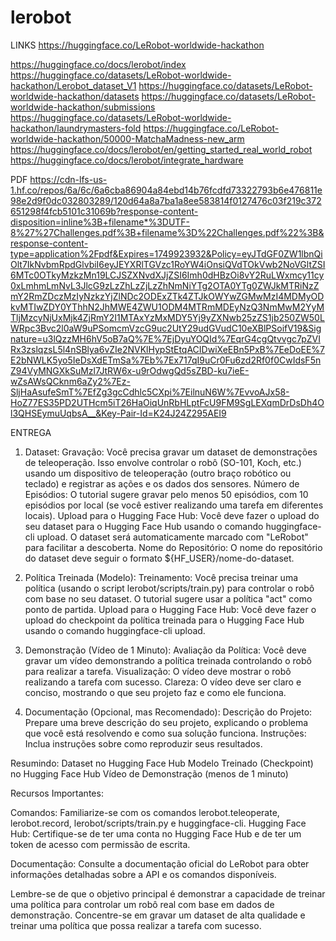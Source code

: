 # lerobot

LINKS
https://huggingface.co/LeRobot-worldwide-hackathon


https://huggingface.co/docs/lerobot/index
https://huggingface.co/datasets/LeRobot-worldwide-hackathon/Lerobot_dataset_V1
https://huggingface.co/datasets/LeRobot-worldwide-hackathon/datasets
https://huggingface.co/datasets/LeRobot-worldwide-hackathon/submissions
https://huggingface.co/datasets/LeRobot-worldwide-hackathon/laundrymasters-fold
https://huggingface.co/LeRobot-worldwide-hackathon/50000-MatchaMadness-new_arm
https://huggingface.co/docs/lerobot/en/getting_started_real_world_robot
https://huggingface.co/docs/lerobot/integrate_hardware

PDF
https://cdn-lfs-us-1.hf.co/repos/6a/6c/6a6cba86904a84ebd14b76fcdfd73322793b6e476811e98e2d9f0dc032803289/120d64a8a7ba1a8ee583814f0127476c03f219c372651298f4fcb5101c31069b?response-content-disposition=inline%3B+filename*%3DUTF-8%27%27Challenges.pdf%3B+filename%3D%22Challenges.pdf%22%3B&response-content-type=application%2Fpdf&Expires=1749923932&Policy=eyJTdGF0ZW1lbnQiOlt7IkNvbmRpdGlvbiI6eyJEYXRlTGVzc1RoYW4iOnsiQVdTOkVwb2NoVGltZSI6MTc0OTkyMzkzMn19LCJSZXNvdXJjZSI6Imh0dHBzOi8vY2RuLWxmcy11cy0xLmhmLmNvL3JlcG9zLzZhLzZjLzZhNmNiYTg2OTA0YTg0ZWJkMTRiNzZmY2RmZDczMzIyNzkzYjZlNDc2ODExZTk4ZTJkOWYwZGMwMzI4MDMyODkvMTIwZDY0YThhN2JhMWE4ZWU1ODM4MTRmMDEyNzQ3NmMwM2YyMTljMzcyNjUxMjk4ZjRmY2I1MTAxYzMxMDY5Yj9yZXNwb25zZS1jb250ZW50LWRpc3Bvc2l0aW9uPSomcmVzcG9uc2UtY29udGVudC10eXBlPSoifV19&Signature=u3lQzzMH6hV5oB7aQ%7E%7EjDyuYOQId%7EqrG4cgQtvvgc7pZVIRx3zslqzsL5l4nSBlya6vZIe2NVKlHypStEtqACIDwiXeEBn5PxB%7EeDoEE%7E2bNWLK5yo5IeDsXdETmSa%7Eb%7Ex717qI9uCr0Fu6zd2Rf0f0CwIdsF5nZ94VyMNGXkSuMzl7JtRW6x-u9rOdwgQd5sZBD-ku7ieE-wZsAWsQCknm6aZy2%7Ez-SljHaAsufeSmT%7EfZg3gcCdhlc5CXpi%7EilnuN6W%7EvvoAJx58-HoZ77ES35PD2UTHcm5iT26HaOiqUnRbHLptFcU9FM9SgLEXqmDrDsDh4Ol3QHSEymuUqbsA__&Key-Pair-Id=K24J24Z295AEI9

ENTREGA

1. Dataset:
Gravação: Você precisa gravar um dataset de demonstrações de teleoperação. Isso envolve controlar o robô (SO-101, Koch, etc.) usando um dispositivo de teleoperação (outro braço robótico ou teclado) e registrar as ações e os dados dos sensores.
Número de Episódios: O tutorial sugere gravar pelo menos 50 episódios, com 10 episódios por local (se você estiver realizando uma tarefa em diferentes locais).
Upload para o Hugging Face Hub: Você deve fazer o upload do seu dataset para o Hugging Face Hub usando o comando huggingface-cli upload. O dataset será automaticamente marcado com "LeRobot" para facilitar a descoberta.
Nome do Repositório: O nome do repositório do dataset deve seguir o formato ${HF_USER}/nome-do-dataset.

2. Política Treinada (Modelo):
Treinamento: Você precisa treinar uma política (usando o script lerobot/scripts/train.py) para controlar o robô com base no seu dataset. O tutorial sugere usar a política "act" como ponto de partida.
Upload para o Hugging Face Hub: Você deve fazer o upload do checkpoint da política treinada para o Hugging Face Hub usando o comando huggingface-cli upload.

3. Demonstração (Vídeo de 1 Minuto):
Avaliação da Política: Você deve gravar um vídeo demonstrando a política treinada controlando o robô para realizar a tarefa.
Visualização: O vídeo deve mostrar o robô realizando a tarefa com sucesso.
Clareza: O vídeo deve ser claro e conciso, mostrando o que seu projeto faz e como ele funciona.

4. Documentação (Opcional, mas Recomendado):
Descrição do Projeto: Prepare uma breve descrição do seu projeto, explicando o problema que você está resolvendo e como sua solução funciona.
Instruções: Inclua instruções sobre como reproduzir seus resultados.


Resumindo:
Dataset no Hugging Face Hub
Modelo Treinado (Checkpoint) no Hugging Face Hub
Vídeo de Demonstração (menos de 1 minuto)

Recursos Importantes:

Comandos: Familiarize-se com os comandos lerobot.teleoperate, lerobot.record, lerobot/scripts/train.py e huggingface-cli.
Hugging Face Hub: Certifique-se de ter uma conta no Hugging Face Hub e de ter um token de acesso com permissão de escrita.

Documentação: Consulte a documentação oficial do LeRobot para obter informações detalhadas sobre a API e os comandos disponíveis.

Lembre-se de que o objetivo principal é demonstrar a capacidade de treinar uma política para controlar um robô real com base em dados de demonstração. Concentre-se em gravar um dataset de alta qualidade e treinar uma política que possa realizar a tarefa com sucesso.
